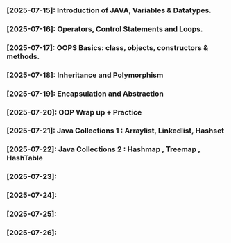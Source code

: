 ### [2025-07-15]: Introduction of JAVA, Variables & Datatypes.
### [2025-07-16]: Operators, Control Statements  and Loops.
### [2025-07-17]: OOPS Basics: class, objects, constructors & methods.
### [2025-07-18]: Inheritance and Polymorphism
### [2025-07-19]: Encapsulation and Abstraction
### [2025-07-20]: OOP Wrap up + Practice
### [2025-07-21]: Java Collections 1 : Arraylist, Linkedlist, Hashset
### [2025-07-22]: Java Collections 2 : Hashmap , Treemap , HashTable
### [2025-07-23]:
### [2025-07-24]:
### [2025-07-25]:
### [2025-07-26]:
